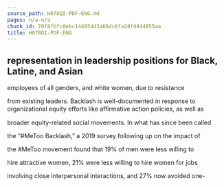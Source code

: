 ```yaml
---
source_path: H078QI-PDF-ENG.md
pages: n/a-n/a
chunk_id: 70f8fbfc0ebc14465d43a66dc6fa28f4844855aa
title: H078QI-PDF-ENG
---
```

## representation in leadership positions for Black, Latine, and Asian

employees of all genders, and white women, due to resistance

from existing leaders. Backlash is well-documented in response to organizational equity eﬀorts like aﬃrmative action policies, as well as

broader equity-related social movements. In what has since been called

the “#MeToo Backlash,” a 2019 survey following up on the impact of

the #MeToo movement found that 19% of men were less willing to

hire attractive women, 21% were less willing to hire women for jobs

involving close interpersonal interactions, and 27% now avoided one-
